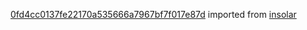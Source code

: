 [0fd4cc0137fe22170a535666a7967bf7f017e87d](https://github.com/insolar/insolar/commit/0fd4cc0137fe22170a535666a7967bf7f017e87d) imported from [insolar](https://github.com/insolar/insolar)
